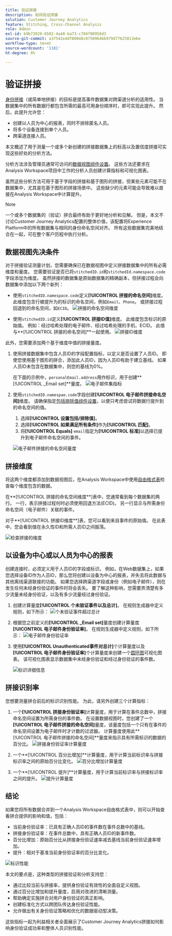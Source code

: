 ```yaml
---
title: 验证拼接
description: 如何验证拼接
solution: Customer Journey Analytics
feature: Stitching, Cross-Channel Analysis
role: Admin
exl-id: b9b73926-6502-4a48-ba73-c784f80950d3
source-git-commit: a37542e4df80048c0750964bb979d77625813ebe
workflow-type: tm+mt
source-wordcount: '1181'
ht-degree: 0%

---
```


# 验证拼接

[身份拼接](/help/stitching/overview.md)（或简单地拼接）的目标是提高事件数据集对跨渠道分析的适用性。 当数据集中的所有数据行都包含所需的最高可用身份顺序时，即可实现此提升。 然后，此提升允许您：

* 创建以人员为中心的报表，同时不排除匿名人员。
* 将多个设备连接到单个人员。
* 跨渠道连接人员。

本文概述了用于测量一个或多个新创建的拼接数据集上的标高以及置信度拼接可实现这些好处的分析方法。

分析方法涉及管理员通常可访问的[数据视图组件设置](/help/data-views/component-settings/overview.md)。 这些方法还要求在Analysis Workspace项目中工作的分析人员创建计算指标和可视化图表。

虽然这些分析方法可用于基于字段的拼接和基于图形的拼接，但某些元素可能不在数据集中，尤其是在基于图形的拼接场景中。 这些缺少的元素可能会导致难以直接在Analysis Workspace中计算提升。

>[!NOTE]
>
>一个或多个数据集的（验证）拼合最终有助于更好地分析和见解。 但是，本文不讨论Customer Journey Analytics配置的整体价值，该配置将Experience Platform中的所有数据集与相同的身份命名空间对齐。 所有这些数据集完美地结合在一起，可在整个客户历程中执行分析。


## 数据视图先决条件

对于拼接验证测量计划，您需要确保已在数据视图中定义拼接数据集中的所有必需维度和量度。 您需要验证是否已将`stitchedID.id`和`stitchedId.namespace.code`字段添加为维度。 虽然拼接的数据集是原始数据集的精确副本，但拼接过程会向数据集中添加以下两个新列：

* 使用`stitchedID.namespace.code`定义&#x200B;**[!UICONTROL 拼接的命名空间]**&#x200B;维度。 此维度包含行被提升为的标识的命名空间，例如`Email`、`Phone`。 或拼接过程回退到的命名空间，如`ECID`。
  ![拼接的命名空间维度](assets/stitchednamespace-dimension.png)

* 使用`stitchedID.id`定义&#x200B;**[!UICONTROL 拼接ID值]**&#x200B;维度。 此维度包含标识的原始值。 例如：经过哈希处理的电子邮件、经过哈希处理的手机、ECID。 此值与&#x200B;**[!UICONTROL 拼接的命名空间]**一起使用。
  ![拼接ID维度](assets/stitchedid-dimension.png)


此外，您需要添加两个基于维度中值的拼接量度。

1. 使用拼接数据集中包含人员ID的字段配置指标，以定义是否设置了人员ID。 即使您使用基于图形的拼合，添加此人员ID，因为人员ID有助于建立基线。 如果人员ID未包含在数据集中，则您的基线为0%。

   在下面的示例中，`personalEmail.address`用作标识，用于创建&#x200B;**[!UICONTROL _Email set]**量度。
   ![电子邮件集指标](assets/emailset-metric.png)

1. 使用`stitchedID.namespae.code`字段创建&#x200B;**[!UICONTROL 电子邮件拼接命名空间]**&#x200B;维度。 请确保指定[包括排除值组件设置](/help/data-views/component-settings/include-exclude-values.md)，以便只考虑尝试将数据行提升到的命名空间的值。
   1. 选择&#x200B;**[!UICONTROL 设置包括/排除值]**。
   1. 选择&#x200B;**[!UICONTROL 如果满足所有条件]**&#x200B;作为&#x200B;**[!UICONTROL 匹配]**。
   1. 将&#x200B;**[!UICONTROL Equals]** `email`指定为&#x200B;**[!UICONTROL 标准]**&#x200B;以选择已提升到电子邮件命名空间的事件。

   ![电子邮件拼接的命名空间量度](assets/emailstitchednamespace-metric.png)

## 拼接维度

将这两个维度都添加到数据视图后，在Analysis Workspace中使用[自由格式表](/help/analysis-workspace/visualizations/freeform-table/freeform-table.md)检查每个维度包含的数据。

在**[!UICONTROL 拼接的命名空间维度**]表中，您通常看到每个数据集的两行。 一行，表示拼接过程何时必须使用回退方法(ECID)。 另一行显示与所需身份命名空间（电子邮件）关联的事件。

对于**[!UICONTROL 拼接ID维度**]表，您可以看到来自事件的原始值。 在此表中，您会看到值在永久性ID和所需人员ID之间振荡。

![检查拼接的维度](assets/check-data-on-stitching.png)


## 以设备为中心或以人员为中心的报表

创建连接时，必须定义用于人员ID的字段或标识。 例如，在Web数据集上，如果您选择设备ID作为人员ID，那么您将创建以设备为中心的报表，并失去将此数据与其他离线渠道联接的功能。 如果您选择跨渠道字段或身份（例如电子邮件），则在发生任何未经身份验证的事件时将会丢失。 要了解这种影响，您需要弄清楚有多少流量未经身份验证，以及有多少流量经过身份验证。

1. 创建计算量度&#x200B;**[!UICONTROL 个未验证事件以及总计]**。 在规则生成器中定义规则，如下所示：
   ![个未验证事件超过总计](assets/calcmetric-unauthenticatedeventsovertotal.png)

1. 根据您之前定义的&#x200B;**[!UICONTROL _Email set]**&#x200B;量度创建计算量度&#x200B;**[!UICONTROL 电子邮件身份验证率]**。 在规则生成器中定义规则，如下所示：
   ![电子邮件身份验证率](assets/calcmetric-emailauthenticationrate.png)

1. 使用&#x200B;**[!UICONTROL Unauthenticated事件对总计]**&#x200B;个计算量度以及&#x200B;**[!UICONTROL 电子邮件身份验证率]**&#x200B;个计算量度来创建一个[圆环图](/help/analysis-workspace/visualizations/donut.md)可视化图表。 该可视化图表显示数据集中未经身份验证和经过身份验证的事件数。

   ![标识详细信息](assets/identification-details.png)



## 拼接识别率

您想要测量拼合前后的标识识别性能。 为此，请另外创建三个计算指标：

1. 一个&#x200B;**[!UICONTROL 拼接身份验证率]**&#x200B;计算量度，用于计算在事件总数中，拼接命名空间设置为所需身份的事件数。 在设置数据视图时，您创建了一个&#x200B;**[!UICONTROL 电子邮件拼接的命名空间]**&#x200B;量度，该量度包括一个只有在事件的命名空间设置为电子邮件时才计数的过滤器。 计算量度使用此&#x200B;**[!UICONTROL 电子邮件拼接的命名空间]**量度来指示具有所需标识的数据的百分比。
   ![拼接身份验证率计算量度](assets/calcmetric-stitchedauthenticationrate.png)

1. 一个&#x200B;**[!UICONTROL 百分比增加]**计算量度，用于计算当前标识率与拼接标识率之间的原始百分比变化。
   ![百分比增加计算量度](assets/calcmetric-percentincrease.png)

1. 一个&#x200B;**[!UICONTROL 提升]**计算量度，用于计算当前标识率与拼接标识率之间的提升。
   ![提升计算量度](assets/calcmetric-lift.png)


## 结论

如果您将所有数据合并到一个Analysis Workspace自由格式表中，则可以开始查看拼合提供的影响和值，包括：

* 当前身份验证率：已具有正确人员ID的事件数在事件总数中的基线。
* 拼接身份验证率：在事件总数中，具有正确人员ID的新事件数。
* 百分比增加：原始百分比从拼接身份验证速率减去基线当前身份验证速率增加。
* 提升：相对于基准当前身份验证率的百分比变化。

![标识性能](assets/identification-performance.png)

本文的要点是，这种类型的拼接验证和分析支持您：

* 通过比较当前与拼接率，提供身份验证有效性的全面自定义视图。
* 通过百分比增加和提升量度，启用对改进的清晰测量。
* 帮助确定实施拼合对用户身份验证的真正影响。
* 创建标准化方式以跨团队传达身份验证性能。
* 允许做出有关身份验证策略和优化的数据驱动型决策。

这些指标一起为利益相关者全面展示了Customer Journey Analytics拼接如何影响身份验证成功率和整体人员识别性能。

